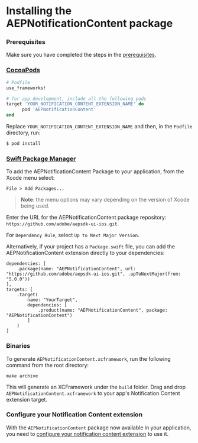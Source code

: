 #  Installing the AEPNotificationContent package

### Prerequisites

Make sure you have completed the steps in the [prerequisites](./../README.md#prerequisites).

### [CocoaPods](https://guides.cocoapods.org/using/using-cocoapods.html)

```ruby
# Podfile
use_frameworks!

# for app development, include all the following pods
target 'YOUR_NOTIFICATION_CONTENT_EXTENSION_NAME' do
      pod 'AEPNotificationContent'
end
```

Replace `YOUR_NOTIFICATION_CONTENT_EXTENSION_NAME` and then, in the `Podfile` directory, run:

```ruby
$ pod install
```

### [Swift Package Manager](https://github.com/apple/swift-package-manager)

To add the AEPNotificationContent Package to your application, from the Xcode menu select:

`File > Add Packages...`

> **Note**: the menu options may vary depending on the version of Xcode being used.

Enter the URL for the AEPNotificationContent package repository: `https://github.com/adobe/aepsdk-ui-ios.git`.

For `Dependency Rule`, select `Up to Next Major Version`.

Alternatively, if your project has a `Package.swift` file, you can add the AEPNotificationContent extension directly to your dependencies:

```
dependencies: [
    .package(name: "AEPNotificationContent", url: "https://github.com/adobe/aepsdk-ui-ios.git", .upToNextMajor(from: "5.0.0"))
],
targets: [
    .target(
        name: "YourTarget",
        dependencies: [
            .product(name: "AEPNotificationContent", package: "AEPNotificationContent")
        ]
    )
]
```

### Binaries

To generate `AEPNotificationContent.xcframework`, run the following command from the root directory:

```
make archive
```

This will generate an XCFramework under the `build` folder. Drag and drop `AEPNotificationContent.xcframework` to your app's Notification Content extension target.

### Configure your Notification Content extension

With the `AEPNotificationContent` package now available in your application, you need to [configure your notification content extension](./configure-extension.md) to use it.

